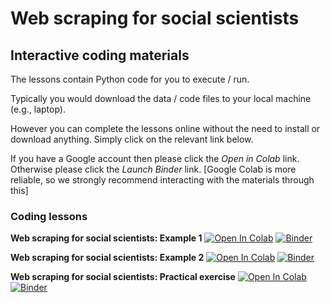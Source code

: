 # Web scraping for social scientists

## Interactive coding materials

The lessons contain Python code for you to execute / run.

Typically you would download the data / code files to your local machine (e.g., laptop).

However you can complete the lessons online without the need to install or download anything. Simply click on the relevant link below.

If you have a Google account then please click the *Open in Colab* link. Otherwise please click the *Launch Binder* link. [Google Colab is more reliable, so we strongly recommend interacting with the materials through this]

### Coding lessons

**Web scraping for social scientists: Example 1** [![Open In Colab](https://colab.research.google.com/assets/colab-badge.svg)](https://colab.research.google.com/github.com/DiarmuidM/ncrm-web-scraping-for-social-scientists-2023/blob/main/code/ncrm-web-scraping-example-1-2023-06-06.ipynb) [![Binder](https://mybinder.org/badge_logo.svg)](https://mybinder.org/v2/gh/DiarmuidM/ncrm-web-scraping-for-social-scientists-2023/HEAD?labpath=code%2Fncrm-web-scraping-example-1-2023-06-06.ipynb)

**Web scraping for social scientists: Example 2** [![Open In Colab](https://colab.research.google.com/assets/colab-badge.svg)](https://colab.research.google.com/github.com/DiarmuidM/ncrm-web-scraping-for-social-scientists-2023/blob/main/code/ncrm-web-scraping-example-2-2023-06-06.ipynb) [![Binder](https://mybinder.org/badge_logo.svg)](https://mybinder.org/v2/gh/DiarmuidM/ncrm-web-scraping-for-social-scientists-2023/HEAD?labpath=code%2Fncrm-web-scraping-example-2-2023-06-06.ipynb)

**Web scraping for social scientists: Practical exercise** [![Open In Colab](https://colab.research.google.com/assets/colab-badge.svg)](https://colab.research.google.com/github.com/DiarmuidM/ncrm-web-scraping-for-social-scientists-2023/blob/main/code/ncrm-web-scraping-practical-exercise-2023-06-06.ipynb) [![Binder](https://mybinder.org/badge_logo.svg)](https://mybinder.org/v2/gh/DiarmuidM/ncrm-web-scraping-for-social-scientists-2023/HEAD?labpath=code%2Fncrm-web-scraping-practical-exercise-2023-06-06.ipynb)